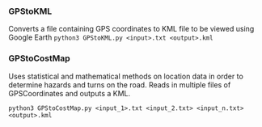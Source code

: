 ### GPStoKML
Converts a file containing GPS coordinates to KML file to be viewed using Google Earth
``python3 GPStoKML.py <input>.txt <output>.kml``

### GPStoCostMap
 Uses statistical and mathematical methods on location data in order to determine hazards and turns on the road. Reads in multiple files of GPSCoordinates and outputs a KML.

``python3 GPStoCostMap.py <input_1>.txt <input_2.txt> <input_n.txt> <output>.kml``
